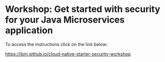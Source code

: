 # Workshop: Get started with security for your Java Microservices application

To access the instructions click on the link below:

<https://ibm.github.io/cloud-native-starter-security-workshop>
